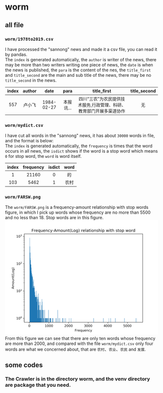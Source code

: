 # worm

## all file
### `worm/1978to2019.csv`
I have processed the "sannong" news and made it a csv file, you can read it by pandas.  
The `index` is generated automatically, 
the `author` is writer of the news, 
there may be more than two writers writing one piece of news, 
the `date` is when the news is published, 
the `para` is the content of the nes, 
the `title_first` and `title_second` are the main and sub title of the news, 
there may be no `title_second` in the news.   

index | author | date | para | title_first | title_second
:-: | :-: | :-: | :-: | :-: | :-:
557 | 卢小飞 | 1984-02-27 | 本报讯... | 四川“三农”为农民提供技术服务,行政管理、科研、教育部门开展多渠道协作 | 无 |

### `worm/mydict.csv`
I have cut all words in the "sannong" news, it has about `30000` words in file, and the format is below:  
The `index` is generated automatically,
the `frequency` is times that the word occurs in all news,
the `isdict` shows if the word is a stop word which means `0` for stop word,
the `word` is word itself.  

index | frequency | isdict | word
:-: | :-: | :-: | :-:
1 | 21160 | 0 | 的 |
103 | 5462 | 1 | 农村 |

### `worm/FARSW.png`
The `worm/FARSW.png` is a frequency-amount relationship with stop words figure, 
in which I pick up words whose frequency are no more than 5500 and no less than 18. 
Stop words are in this figure.   
![worm/FARSW.png](/worm/FARSW.png)  
From this figure we can see that there are only ten words whose frequency are more than 2000, 
and compared with the file `worm/mydict.csv` only four words are what we concerned about, 
that are `农村`、`农业`、`农民` and `发展`.  

## some codes
### The Crawler is in the directory worm, and the venv directory are package that you need.
